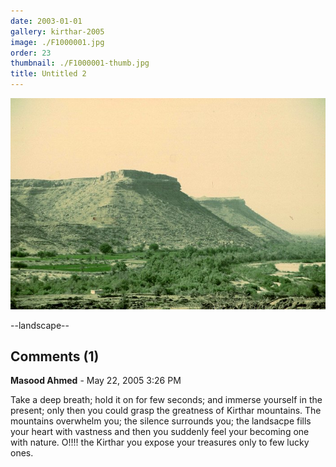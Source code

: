 ```yaml
---
date: 2003-01-01
gallery: kirthar-2005
image: ./F1000001.jpg
order: 23
thumbnail: ./F1000001-thumb.jpg
title: Untitled 2
---
```


![Untitled 2](./F1000001.jpg)

--landscape--

<div id="comments">

## Comments (1)

<div id="comment">

**Masood Ahmed** - May 22, 2005  3:26 PM

Take a deep breath; hold it on for few seconds; and immerse yourself in the present; only then you could grasp the greatness of Kirthar mountains. The mountains overwhelm you; the silence surrounds you; the landsacpe fills your heart with vastness and then you suddenly feel your becoming one with nature. O!!!! the Kirthar you expose your treasures only to few lucky ones.

</div>

</div>